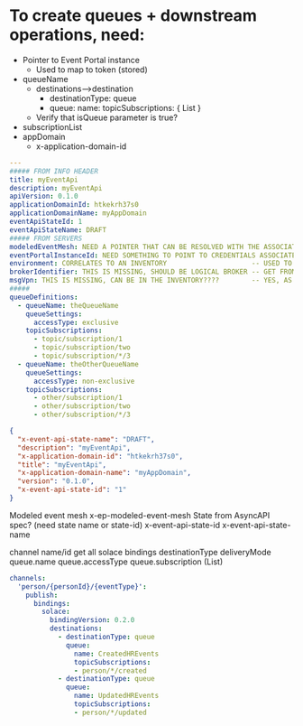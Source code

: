 

# To create queues + downstream operations, need:

- Pointer to Event Portal instance 
    - Used to map to token (stored)
- queueName
    - destinations-->destination
        - destinationType: queue
        - queue:
            name:
            topicSubscriptions: { List }
    - Verify that isQueue parameter is true? 
- subscriptionList
- appDomain
    - x-application-domain-id

```yaml
---
##### FROM INFO HEADER
title: myEventApi
description: myEventApi
apiVersion: 0.1.0
applicationDomainId: htkekrh37s0
applicationDomainName: myAppDomain
eventApiStateId: 1
eventApiStateName: DRAFT
##### FROM SERVERS
modeledEventMesh: NEED A POINTER THAT CAN BE RESOLVED WITH THE ASSOCIATED EP INSTANCE/CREDENTIALS
eventPortalInstanceId: NEED SOMETHING TO POINT TO CREDENTIALS ASSOCIATED WITH THIS API - how is this handled?
environment: CORRELATES TO AN INVENTORY                     -- USED TO LOOK UP MODELED EVENT MESH
brokerIdentifier: THIS IS MISSING, SHOULD BE LOGICAL BROKER -- GET FROM SERVERS BLOCK
msgVpn: THIS IS MISSING, CAN BE IN THE INVENTORY????        -- YES, AS IT SHOULD BE)
#####
queueDefinitions:
  - queueName: theQueueName
    queueSettings:
      accessType: exclusive
    topicSubscriptions:
      - topic/subscription/1
      - topic/subscription/two
      - topic/subscription/*/3
  - queueName: theOtherQueueName
    queueSettings:
      accessType: non-exclusive
    topicSubscriptions:
      - other/subscription/1
      - other/subscription/two
      - other/subscription/*/3
```

```json
{
  "x-event-api-state-name": "DRAFT",
  "description": "myEventApi",
  "x-application-domain-id": "htkekrh37s0",
  "title": "myEventApi",
  "x-application-domain-name": "myAppDomain",
  "version": "0.1.0",
  "x-event-api-state-id": "1"
}
```

Modeled event mesh
x-ep-modeled-event-mesh
State from AsyncAPI spec? (need state name or state-id)
x-event-api-state-id
x-event-api-state-name

channel name/id
get all solace bindings
destinationType
deliveryMode
queue.name
queue.accessType
queue.subscription (List)






```yaml
channels:
  'person/{personId}/{eventType}':
    publish:
      bindings:
        solace:
          bindingVersion: 0.2.0
          destinations:
            - destinationType: queue
              queue:
                name: CreatedHREvents
                topicSubscriptions:
                - person/*/created
            - destinationType: queue
              queue:
                name: UpdatedHREvents
                topicSubscriptions:
                - person/*/updated
```
